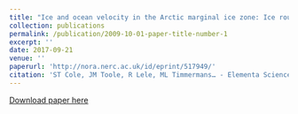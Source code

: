 ```yaml
---
title: "Ice and ocean velocity in the Arctic marginal ice zone: Ice roughness and momentum transfer"
collection: publications
permalink: /publication/2009-10-01-paper-title-number-1
excerpt: ''
date: 2017-09-21
venue: ''
paperurl: 'http://nora.nerc.ac.uk/id/eprint/517949/'
citation: 'ST Cole, JM Toole, R Lele, ML Timmermans… - Elementa Science of the Anthropocene, 2017'
---
```



[Download paper here](http://nora.nerc.ac.uk/id/eprint/517949/1/241-3814-2-PB.pdf)

